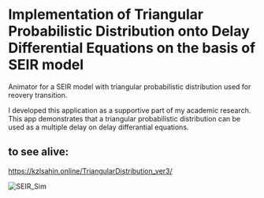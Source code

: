 # Implementation of Triangular Probabilistic Distribution onto Delay Differential Equations on the basis of SEIR model
Animator for a SEIR model with triangular probabilistic distribution used for reovery transition.

I developed this application as a supportive part of my academic research. This app demonstrates that a triangular probabilistic distribution can be used as a multiple delay on delay differantial equations.


## to see alive: 
https://kzlsahin.online/TriangularDistribution_ver3/

![SEIR_Sim](https://user-images.githubusercontent.com/46689277/229783927-a60629aa-8388-4e00-9cb0-d0d1296b6a05.png)
